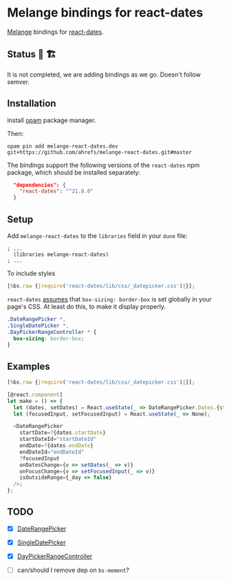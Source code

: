 # Melange bindings for react-dates

[Melange](https://melange.re/) bindings for [react-dates](https://github.com/airbnb/react-dates).

## Status 🚧 🏗

It is not completed, we are adding bindings as we go. Doesn't follow semver.

## Installation

Install [opam](https://opam.ocaml.org/) package manager.

Then:

```
opam pin add melange-react-dates.dev git+https://github.com/ahrefs/melange-react-dates.git#master
```

The bindings support the following versions of the `react-dates`
npm package, which should be installed separately:

```json
  "dependencies": {
    "react-dates": "^21.8.0"
  }
```

## Setup

Add `melange-react-dates` to the `libraries` field in your `dune` file:

```dune
; ...
  (libraries melange-react-dates)
; ...
```

To include styles

```js
[%bs.raw {|require('react-dates/lib/css/_datepicker.css')|}];
```

`react-dates` [assumes](https://github.com/airbnb/react-dates/issues/798) that `box-sizing: border-box` is set globally in your page's CSS. At least do this, to make it display properly.

```css
.DateRangePicker *,
.SingleDatePicker *,
.DayPickerRangeController * {
  box-sizing: border-box;
}
```

## Examples

```js
[%bs.raw {|require('react-dates/lib/css/_datepicker.css')|}];

[@react.component]
let make = () => {
  let (dates, setDates) = React.useState(_ => DateRangePicker.Dates.{startDate: None, endDate: None});
  let (focusedInput, setFocusedInput) = React.useState(_ => None);

  <DateRangePicker
    startDate=?{dates.startDate}
    startDateId="startDateId"
    endDate=?{dates.endDate}
    endDateId="endDateId"
    ?focusedInput
    onDatesChange={v => setDates(_ => v)}
    onFocusChange={v => setFocusedInput(_ => v)}
    isOutsideRange={_day => false}
  />;
};
```

## TODO

* [x] [DateRangePicker](https://github.com/airbnb/react-dates#daterangepicker)
* [x] [SingleDatePicker](https://github.com/airbnb/react-dates#singledatepicker)
* [x] [DayPickerRangeController](https://github.com/airbnb/react-dates#daypickerrangecontroller)
* [ ] can/should I remove dep on `bs-moment`?

